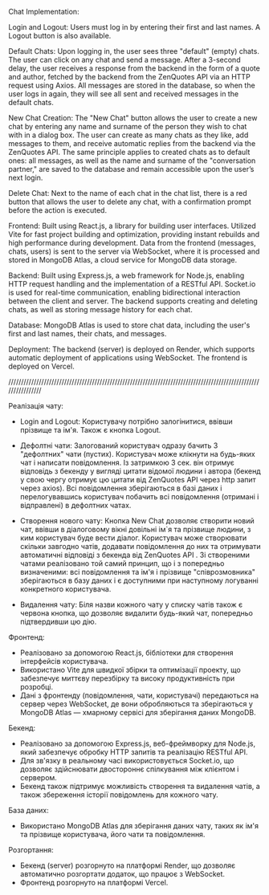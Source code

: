 Chat Implementation:

Login and Logout:
Users must log in by entering their first and last names. A Logout button is also available.

Default Chats:
Upon logging in, the user sees three "default" (empty) chats. The user can click on any chat and send a message. After a 3-second delay, the user receives a response from the backend in the form of a quote and author, fetched by the backend from the ZenQuotes API via an HTTP request using Axios. All messages are stored in the database, so when the user logs in again, they will see all sent and received messages in the default chats.

New Chat Creation:
The "New Chat" button allows the user to create a new chat by entering any name and surname of the person they wish to chat with in a dialog box. The user can create as many chats as they like, add messages to them, and receive automatic replies from the backend via the ZenQuotes API. The same principle applies to created chats as to default ones: all messages, as well as the name and surname of the "conversation partner," are saved to the database and remain accessible upon the user’s next login.

Delete Chat:
Next to the name of each chat in the chat list, there is a red button that allows the user to delete any chat, with a confirmation prompt before the action is executed.

Frontend:
Built using React.js, a library for building user interfaces.
Utilized Vite for fast project building and optimization, providing instant rebuilds and high performance during development.
Data from the frontend (messages, chats, users) is sent to the server via WebSocket, where it is processed and stored in MongoDB Atlas, a cloud service for MongoDB data storage.

Backend:
Built using Express.js, a web framework for Node.js, enabling HTTP request handling and the implementation of a RESTful API.
Socket.io is used for real-time communication, enabling bidirectional interaction between the client and server.
The backend supports creating and deleting chats, as well as storing message history for each chat.

Database:
MongoDB Atlas is used to store chat data, including the user's first and last names, their chats, and messages.

Deployment:
The backend (server) is deployed on Render, which supports automatic deployment of applications using WebSocket.
The frontend is deployed on Vercel.

////////////////////////////////////////////////////////////////////////////////////////////////////////////////

Реалізація чату:

- Login and Logout: Користувачу потрібно залогінитися, ввівши прізвище та ім'я. Також є кнопка Logout.

- Дефолтні чати: Залогований користувач одразу бачить 3 "дефолтних" чати (пустих). Користувач може клікнути на будь-яких чат і написати повідомлення. Із затримкою 3 сек. він отримує відповідь з бекенду у вигляді цитати відомої людини і автора (бекенд у свою чергу отримує цю цитати від ZenQuotes API через http запит через axios). Всі повідомлення зберігаються в базі даних і перелогувавшись користувач побачить всі повідомлення (отримані і відправлені) в дефолтних чатах.

-  Створення нового чату: Кнопка New Chat дозволяє створити новий чат, ввівши в діалоговому вікні довільні ім`я та прізвище людини, з ким користувач буде вести діалог. Користувач може створювати  скільки завгодно чатів, додавати повідомлення до них та отримувати автоматичні відповіді з бекенда від ZenQuotes API . Зі створеними чатами реалізовано той самий принцип, що і з попередньо визначеними: всі повідомлення та ім'я і прізвище "співрозмовника" зберігаються в базу даних і є доступними при наступному логуванні конкретного користувача. 

- Видалення чату: Біля назви кожного чату у списку чатів також є червона кнопка, що дозволяє видалити будь-який чат, попередньо підтвердивши цю дію.
  
Фронтенд:
- Реалізовано за допомогою React.js, бібліотеки для створення інтерфейсів користувача. 
- Використано Vite для швидкої збірки та оптимізації проекту, що забезпечує миттєву перезбірку та високу продуктивність при розробці.
- Дані з фронтенду (повідомлення, чати, користувачі) передаються на сервер через WebSocket, де вони обробляються та зберігаються у MongoDB Atlas — хмарному сервісі для зберігання даних MongoDB.

Бекенд:
- Реалізовано за допомогою Express.js, веб-фреймворку для Node.js, який забезпечує обробку HTTP запитів та реалізацію RESTful API.
- Для зв'язку в реальному часі використовується Socket.io, що дозволяє здійснювати двостороннє спілкування між клієнтом і сервером.
- Бекенд також підтримує можливість створення та видалення чатів, а також збереження історії повідомлень для кожного чату.

База даних:
- Використано MongoDB Atlas для зберігання даних чату, таких як ім'я та прізвище  користувача, його чати та повідомлення. 

Розгортання:
- Бекенд (server) розгорнуто на платформі Render, що дозволяє автоматично розгортати додаток, що працює з WebSocket.
- Фронтенд розгорнуто на платформі Vercel. 
